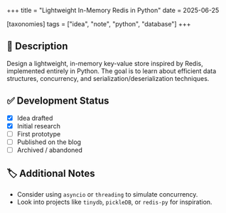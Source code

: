 +++
title = "Lightweight In-Memory Redis in Python"
date = 2025-06-25

[taxonomies]
tags = ["idea", "note", "python", "database"]
+++

## 📄 Description

Design a lightweight, in-memory key-value store inspired by Redis, implemented 
entirely in Python. The goal is to learn about efficient data structures, concurrency, 
and serialization/deserialization techniques.

## ✅ Development Status

- [x] Idea drafted
- [x] Initial research
- [ ] First prototype
- [ ] Published on the blog
- [ ] Archived / abandoned

## 🏷️ Additional Notes

- Consider using `asyncio` or `threading` to simulate concurrency.
- Look into projects like `tinydb`, `pickleDB`, or `redis-py` for inspiration.

